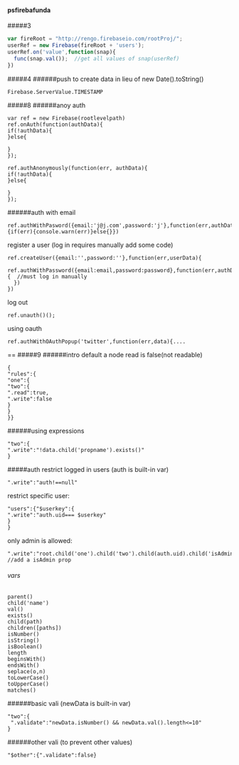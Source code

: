 #### psfirebafunda
#####3
```js
var fireRoot = "http://rengo.firebaseio.com/rootProj/";
userRef = new Firebase(fireRoot + 'users');
userRef.on('value',function(snap){
  func(snap.val());  //get all values of snap(userRef)
})
```

#####4
######push to create data
in lieu of  new Date().toString()
```
Firebase.ServerValue.TIMESTAMP
```
#####8
######anoy auth
```
var ref = new Firebase(rootlevelpath)
ref.onAuth(function(authData){
if(!authData){
}else{

}
});

ref.authAnonymously(function(err, authData){
if(!authData){
}else{

}
});
```
######auth with email
```
ref.authWithPasword({email:'j@j.com',password:'j'},function(err,authData){if(err){console.warn(err)}else{}})
```
register a user (log in requires manually add some code)
```
ref.createUser({email:'',password:''},function(err,userData){
  ref.authWithPassword({email:email,password:password},function(err,authData){  //must log in manually
  }) 
})
```
log out
```
ref.unauth()();
```
using oauth
```
ref.authWithOAuthPopup('twitter',function(err,data){....
```
==
#####9
######intro
default a node read is false(not readable)
```
{
"rules":{
"one":{
"two":{
".read":true,
".write":false
}
}
}}
```
######using expressions
```
"two":{
".write":"!data.child('propname').exists()"
}
```
#####auth
restrict logged in users (auth is built-in var)
```
".write":"auth!==null"
```
restrict specific user:
```
"users":{"$userkey":{
".write":"auth.uid=== $userkey"
}
}
```

only admin is allowed:
```
".write":"root.child('one').child('two').child(auth.uid).child('isAdmin').val()==true"  //add a isAdmin prop
```
###### vars
```
parent()
child('name')
val()
exists()
child(path)
children([paths])
isNumber()
isString()
isBoolean()
length
beginsWith()
endsWith()
seplace(o,n)
toLowerCase()
toUpperCase()
matches()
```
######basic vali (newData is built-in var)
```
"two":{
 ".validate":"newData.isNumber() && newData.val().length<=10"
}
```
######other vali (to prevent other values)
```
"$other":{".validate":false}
```

 
